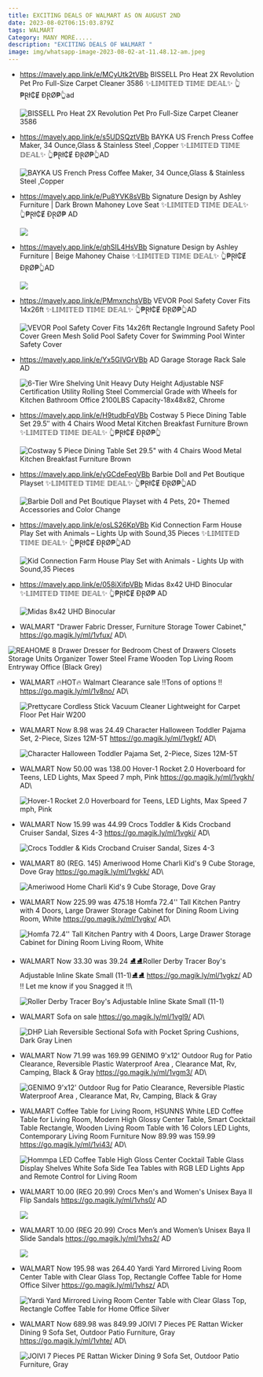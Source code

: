 ```yaml
---
title: EXCITING DEALS OF WALMART AS ON AUGUST 2ND
date: 2023-08-02T06:15:03.879Z
tags: WALMART
Category: MANY MORE.....
description: "EXCITING DEALS OF WALMART "
image: img/whatsapp-image-2023-08-02-at-11.48.12-am.jpeg
---
```

* https://mavely.app.link/e/MCyUtk2tVBb
  BISSELL Pro Heat 2X Revolution Pet Pro Full-Size Carpet Cleaner 3586 
  ✨𝕃𝕀𝕄𝕀𝕋𝔼𝔻 𝕋𝕀𝕄𝔼 𝔻𝔼𝔸𝕃✨
  👆₱Ɽł₵Ɇ ĐⱤØ₱👆ad<!--StartFragment-->

  ![BISSELL Pro Heat 2X Revolution Pet Pro Full-Size Carpet Cleaner 3586](https://i5.walmartimages.com/seo/BISSELL-Pro-Heat-2X-Revolution-Pet-Pro-Full-Size-Carpet-Cleaner-3586_4e2086ed-9f34-4560-8546-d46c138f5446.9a460eb5ab6a8decfe1bc0432b5829d3.png?odnHeight=612&odnWidth=612&odnBg=FFFFFF)

  <!--EndFragment-->
* https://mavely.app.link/e/s5UDSQztVBb
  BAYKA US French Press Coffee Maker, 34 Ounce,Glass & Stainless Steel ,Copper
  ✨𝕃𝕀𝕄𝕀𝕋𝔼𝔻 𝕋𝕀𝕄𝔼 𝔻𝔼𝔸𝕃✨
  👆₱Ɽł₵Ɇ ĐⱤØ₱👆AD<!--StartFragment-->

  ![BAYKA US French Press Coffee Maker, 34 Ounce,Glass & Stainless Steel ,Copper](https://i5.walmartimages.com/asr/b37f71de-eb2a-4c44-9519-51f83c63ea7b.b3b82495177e7c07a2b1e7b54b651c6c.jpeg?odnHeight=612&odnWidth=612&odnBg=FFFFFF)

  <!--EndFragment-->
* https://mavely.app.link/e/Pu8YVK8sVBb
  Signature Design by Ashley Furniture | Dark Brown Mahoney Love Seat
  ✨𝕃𝕀𝕄𝕀𝕋𝔼𝔻 𝕋𝕀𝕄𝔼 𝔻𝔼𝔸𝕃✨
  👆₱Ɽł₵Ɇ ĐⱤØ₱ AD<!--StartFragment-->

  ![](https://cfcdn.zulily.com/images/cache/product/1000x1201/626129/zu115830742_main_tm1690378725.jpg)

  <!--EndFragment-->
* https://mavely.app.link/e/qhSIL4HsVBb
  Signature Design by Ashley Furniture | Beige Mahoney Chaise
  ✨𝕃𝕀𝕄𝕀𝕋𝔼𝔻 𝕋𝕀𝕄𝔼 𝔻𝔼𝔸𝕃✨
  👆₱Ɽł₵Ɇ ĐⱤØ₱👆AD<!--StartFragment-->

  ![](https://cfcdn.zulily.com/images/cache/product/1000x1201/626129/zu115830872_main_tm1690378725.jpg)

  <!--EndFragment-->
* https://mavely.app.link/e/PMmxnchsVBb
  VEVOR Pool Safety Cover Fits 14x26ft
  ✨𝕃𝕀𝕄𝕀𝕋𝔼𝔻 𝕋𝕀𝕄𝔼 𝔻𝔼𝔸𝕃✨
  👆₱Ɽł₵Ɇ ĐⱤØ₱👆AD<!--StartFragment-->

  ![VEVOR Pool Safety Cover Fits 14x26ft Rectangle Inground Safety Pool Cover Green Mesh Solid Pool Safety Cover for Swimming Pool Winter Safety Cover](https://i5.walmartimages.com/seo/VEVOR-Pool-Safety-Cover-Fits-14x26ft-Rectangle-Inground-Safety-Pool-Cover-Green-Mesh-Solid-Pool-Safety-Cover-for-Swimming-Pool-Winter-Safety-Cover_ba2e61f3-0b11-4b4e-8344-a547fa5d9c13.53345f1dc114e98f57bb5cfc947974e0.jpeg?odnHeight=612&odnWidth=612&odnBg=FFFFFF)

  <!--EndFragment-->
* https://mavely.app.link/e/Yx5GIVGrVBb AD Garage Storage Rack Sale AD<!--StartFragment-->

  ![6-Tier Wire Shelving Unit Heavy Duty Height Adjustable NSF Certification Utility Rolling Steel Commercial Grade with Wheels for Kitchen Bathroom Office 2100LBS Capacity-18x48x82, Chrome](https://i5.walmartimages.com/asr/1f4796db-0148-4209-9d27-0252d2b80874.0dd66fa5ee7c1fe4b56f9deaf6ada3ab.jpeg?odnHeight=612&odnWidth=612&odnBg=FFFFFF)

  <!--EndFragment-->
* https://mavely.app.link/e/H9tudbFqVBb
  Costway 5 Piece Dining Table Set 29.5″ with 4 Chairs Wood Metal Kitchen Breakfast Furniture Brown
  ✨𝕃𝕀𝕄𝕀𝕋𝔼𝔻 𝕋𝕀𝕄𝔼 𝔻𝔼𝔸𝕃✨
  👆₱Ɽł₵Ɇ ĐⱤØ₱👆<!--StartFragment-->

  ![Costway 5 Piece Dining Table Set 29.5" with 4 Chairs Wood Metal Kitchen Breakfast Furniture Brown](https://i5.walmartimages.com/asr/efb0349b-b385-4203-ad55-6384e32caaa1_1.386a965eb03e5f80e3dd06620cd14a93.jpeg?odnHeight=612&odnWidth=612&odnBg=FFFFFF)

  <!--EndFragment-->
* https://mavely.app.link/e/yGCdeFeqVBb
  Barbie Doll and Pet Boutique Playset 
  ✨𝕃𝕀𝕄𝕀𝕋𝔼𝔻 𝕋𝕀𝕄𝔼 𝔻𝔼𝔸𝕃✨
  👆₱Ɽł₵Ɇ ĐⱤØ₱👆AD<!--StartFragment-->

  ![Barbie Doll and Pet Boutique Playset with 4 Pets, 20+ Themed Accessories and Color Change](https://i5.walmartimages.com/seo/Barbie-Doll-and-Pet-Boutique-Playset-with-4-Pets-20-Themed-Accessories-and-Color-Change_adb5edb4-5854-4736-891f-f2c9066d6276.d51e28b2862320a45ce2f5851df1b286.jpeg?odnHeight=612&odnWidth=612&odnBg=FFFFFF)

  <!--EndFragment-->
* https://mavely.app.link/e/osLS26KpVBb
  Kid Connection Farm House Play Set with Animals – Lights Up with Sound,35 Pieces 
  ✨𝕃𝕀𝕄𝕀𝕋𝔼𝔻 𝕋𝕀𝕄𝔼 𝔻𝔼𝔸𝕃✨
  👆₱Ɽł₵Ɇ ĐⱤØ₱👆AD<!--StartFragment-->

  ![Kid Connection Farm House Play Set with Animals - Lights Up with Sound,35 Pieces](https://i5.walmartimages.com/seo/Kid-Connection-Farm-House-Play-Set-with-Animals-Lights-Up-with-Sound-35-Pieces_d274e7c4-0fb6-48b1-a27d-fafff6c8c434.818d794a2f72e856289525d136250f5a.jpeg?odnHeight=612&odnWidth=612&odnBg=FFFFFF)

  <!--EndFragment-->
* https://mavely.app.link/e/058iXifpVBb
  Midas 8x42 UHD Binocular 
  ✨𝕃𝕀𝕄𝕀𝕋𝔼𝔻 𝕋𝕀𝕄𝔼 𝔻𝔼𝔸𝕃✨
  👆₱Ɽł₵Ɇ ĐⱤØ₱ AD<!--StartFragment-->

  ![Midas 8x42 UHD Binocular](https://i5.walmartimages.com/seo/Midas-8x42-UHD-Binocular_62cf24fa-07e5-4259-8e39-53f50fa319f2.ccf20dbe149d08323663134dddb691b5.jpeg?odnHeight=612&odnWidth=612&odnBg=FFFFFF)

  <!--EndFragment-->
* WALMART 
   "Drawer Fabric Dresser, Furniture Storage Tower Cabinet,"
  https://go.magik.ly/ml/1vfux/
  AD\

![REAHOME 8 Drawer Dresser for Bedroom Chest of Drawers Closets Storage Units Organizer Tower Steel Frame Wooden Top Living Room Entryway Office (Black Grey)](https://i5.walmartimages.com/asr/c120df38-b542-42c2-8d63-eb882769d2af.259b334ac0f0a69748ee1525acf73c94.jpeg?odnHeight=768&odnWidth=768&odnBg=FFFFFF)

* WALMART
  🔥HOT🔥
  Walmart Clearance sale 
  ‼️Tons of options ‼️
  https://go.magik.ly/ml/1v8no/
  AD\

  ![Prettycare Cordless Stick Vacuum Cleaner Lightweight for Carpet Floor Pet Hair W200](https://i5.walmartimages.com/asr/f475d70c-2781-4257-9287-1d2ec3ddf191.d63de166122540a585f3a8342077ccd8.jpeg?odnHeight=768&odnWidth=768&odnBg=FFFFFF)
* WALMART
  Now 8.98 was 24.49
  Character Halloween Toddler Pajama Set, 2-Piece, Sizes 12M-5T
  https://go.magik.ly/ml/1vgkf/
  AD\

  ![Character Halloween Toddler Pajama Set, 2-Piece, Sizes 12M-5T](https://i5.walmartimages.com/seo/Character-Halloween-Toddler-Pajama-Set-2-Piece-Sizes-12M-5T_77ef2f1b-fdcd-4113-8c0a-d98be9bf53cb.c6068952f6fd06d07a0fbf7de74250a7.jpeg?odnHeight=768&odnWidth=768&odnBg=FFFFFF)
* WALMART
  Now 50.00 was 138.00
  Hover-1 Rocket 2.0 Hoverboard for Teens, LED Lights, Max Speed 7 mph, Pink
  https://go.magik.ly/ml/1vgkh/
  AD\

  ![Hover-1 Rocket 2.0 Hoverboard for Teens, LED Lights, Max Speed 7 mph, Pink](https://i5.walmartimages.com/seo/Hover-1-Rocket-2-0-Hoverboard-Pink-LED-Lights-Max-Weight-160-Lbs-Max-Speed-7-Mph-Max-Distance-3-Miles_b5977460-e2ea-4a79-8221-3798858e97f4.3dde6b6db5972326327684647f2ef806.jpeg?odnHeight=612&odnWidth=612&odnBg=FFFFFF)
* WALMART
  Now 15.99 was 44.99
  Crocs Toddler & Kids Crocband Cruiser Sandal, Sizes 4-3
  https://go.magik.ly/ml/1vgki/
  AD\

  ![Crocs Toddler & Kids Crocband Cruiser Sandal, Sizes 4-3](https://i5.walmartimages.com/seo/Crocs-Toddler-Kids-Crocband-Cruiser-Sandal-Sizes-4-3_b9a9b972-e404-4aea-ac02-dffa33e0459e.721b035910d42a2c7763924e53ac273f.jpeg?odnHeight=768&odnWidth=768&odnBg=FFFFFF)
* WALMART
  80 (REG. 145)
  Ameriwood Home Charli Kid's 9 Cube Storage, Dove Gray
  https://go.magik.ly/ml/1vgkk/
  AD\

  ![Ameriwood Home Charli Kid's 9 Cube Storage, Dove Gray](https://i5.walmartimages.com/seo/Ameriwood-Home-Charli-Kid-s-9-Cube-Storage-Dove-Gray_6510a42f-a60c-4fbc-a779-4d5dd87c5524.6739216432b391ae17fbfbe015fa381e.jpeg?odnHeight=2000&odnWidth=2000&odnBg=FFFFFF)
* WALMART
  Now 225.99 was 475.18
  Homfa 72.4'' Tall Kitchen Pantry with 4 Doors, Large Drawer Storage Cabinet for Dining Room Living Room, White
  https://go.magik.ly/ml/1vgky/
  AD\

  ![Homfa 72.4'' Tall Kitchen Pantry with 4 Doors, Large Drawer Storage Cabinet for Dining Room Living Room, White](https://i5.walmartimages.com/asr/b8d3f331-f9c7-4030-96e1-9c993be13d4d.a3cf58b02ec3ff2431bb343bfbf9be18.jpeg?odnHeight=768&odnWidth=768&odnBg=FFFFFF)
* WALMART
  Now 33.30 was 39.24
  ⛸️⛸️Roller Derby Tracer Boy's Adjustable Inline Skate Small (11-1)⛸️⛸️
  https://go.magik.ly/ml/1vgkz/
  AD
  ‼ Let me know if you Snagged it ‼\

  ![Roller Derby Tracer Boy's Adjustable Inline Skate Small (11-1)](https://i5.walmartimages.com/seo/Roller-Derby-Tracer-Boy-s-Adjustable-Inline-Skate-Small-11-1_67d07b17-c855-4fab-a17a-cdabf22143ab_1.6915d287fb09eb188d89cffa09637a72.jpeg?odnHeight=2000&odnWidth=2000&odnBg=FFFFFF)
* WALMART
  Sofa on sale
  https://go.magik.ly/ml/1vgl9/
  AD\

  ![DHP Liah Reversible Sectional Sofa with Pocket Spring Cushions, Dark Gray Linen](https://i5.walmartimages.com/seo/DHP-Liah-Reversible-Sectional-Sofa-with-Pocket-Spring-Cushions-Dark-Gray-Linen_34692acd-c74a-4357-9362-1d03f3d9b516.0e7e14ae2e6db50cb1b19d8228b8b733.jpeg?odnHeight=2000&odnWidth=2000&odnBg=FFFFFF)
* WALMART
  Now 71.99 was 169.99
  GENIMO 9'x12' Outdoor Rug for Patio Clearance, Reversible Plastic Waterproof Area , Clearance Mat, Rv, Camping, Black & Gray
  https://go.magik.ly/ml/1vgm3/
  AD\

  ![GENIMO 9'x12' Outdoor Rug for Patio Clearance, Reversible Plastic Waterproof Area , Clearance Mat, Rv, Camping, Black & Gray](https://i5.walmartimages.com/asr/faa66cc4-9b79-4181-8214-688bab457f5c.38d0a1c041e691e2cbfa1e49741bd09e.jpeg?odnHeight=768&odnWidth=768&odnBg=FFFFFF)
* WALMART
  Coffee Table for Living Room,
  HSUNNS White LED Coffee Table for Living Room, Modern High Glossy Center Table, Smart Cocktail Table Rectangle, Wooden Living Room Table with 16 Colors LED Lights, Contemporary Living Room Furniture
  Now 89.99 was 159.99
  https://go.magik.ly/ml/1vi43/
  AD\

  ![Hommpa LED Coffee Table High Gloss Center Cocktail Table Glass Display Shelves White Sofa Side Tea Tables with RGB LED Lights App and Remote Control for Living Room](https://i5.walmartimages.com/asr/ef6f50ff-31af-436b-a43b-fef78cfa7012.343f53099c12108942b19b6cbab87ada.jpeg?odnHeight=768&odnWidth=768&odnBg=FFFFFF)
* WALMART
  10.00 (REG 20.99)
  Crocs Men's and Women's Unisex Baya II Flip Sandals
  https://go.magik.ly/ml/1vhs0/
  AD

  ![](img/whatsapp-image-2023-08-02-at-11.56.53-am.jpeg)
* WALMART
  10.00 (REG 20.99)
  Crocs Men’s and Women’s Unisex Baya II Slide Sandals
  https://go.magik.ly/ml/1vhs2/
  AD

  ![](img/whatsapp-image-2023-08-02-at-11.57.11-am.jpeg)
* WALMART
  Now 195.98 was 264.40
  Yardi Yard Mirrored Living Room Center Table with Clear Glass Top, Rectangle Coffee Table for Home Office Silver
  https://go.magik.ly/ml/1vhsz/
  AD\

  ![Yardi Yard Mirrored Living Room Center Table with Clear Glass Top, Rectangle Coffee Table for Home Office Silver](https://i5.walmartimages.com/asr/7ebc6484-303f-4ec5-9e11-eaba3fb4c889.572f857a7495ba87bd01dc17803abbf8.jpeg?odnHeight=768&odnWidth=768&odnBg=FFFFFF)
* WALMART
  Now 689.98 was 849.99
  JOIVI 7 Pieces PE Rattan Wicker Dining 9 Sofa Set, Outdoor Patio Furniture, Gray
  https://go.magik.ly/ml/1vhte/
  AD\

  ![JOIVI 7 Pieces PE Rattan Wicker Dining 9 Sofa Set, Outdoor Patio Furniture, Gray](https://i5.walmartimages.com/asr/54f94d57-96f9-4973-af4c-4738b8f5fd99.f99ecfc9ee98dd3eeeda5a914b21e82e.jpeg?odnHeight=2000&odnWidth=2000&odnBg=FFFFFF)